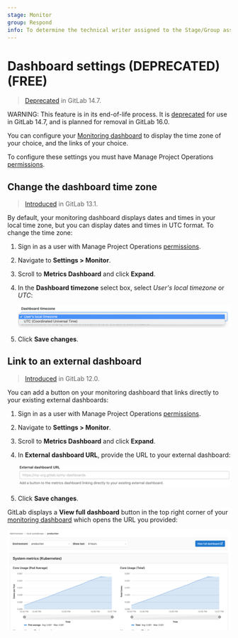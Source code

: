 ```yaml
---
stage: Monitor
group: Respond
info: To determine the technical writer assigned to the Stage/Group associated with this page, see https://about.gitlab.com/handbook/engineering/ux/technical-writing/#assignments
---
```


# Dashboard settings (DEPRECATED) **(FREE)**

> [Deprecated](https://gitlab.com/gitlab-org/gitlab/-/issues/346541) in GitLab 14.7.

WARNING:
This feature is in its end-of-life process. It is [deprecated](https://gitlab.com/gitlab-org/gitlab/-/issues/346541)
for use in GitLab 14.7, and is planned for removal in GitLab 16.0.

You can configure your [Monitoring dashboard](../index.md) to
display the time zone of your choice, and the links of your choice.

To configure these settings you must have Manage Project
Operations [permissions](../../../user/permissions.md).

## Change the dashboard time zone

> [Introduced](https://gitlab.com/gitlab-org/gitlab/-/issues/214370) in GitLab 13.1.

By default, your monitoring dashboard displays dates and times in your local
time zone, but you can display dates and times in UTC format. To change the
time zone:

1. Sign in as a user with Manage Project Operations [permissions](../../../user/permissions.md).
1. Navigate to **Settings > Monitor**.
1. Scroll to **Metrics Dashboard** and click **Expand**.
1. In the **Dashboard timezone** select box, select *User's local timezone*
   or *UTC*:

   ![Dashboard timezone setting](img/dashboard_local_timezone_v13_1.png)
1. Click **Save changes**.

## Link to an external dashboard

> [Introduced](https://gitlab.com/gitlab-org/gitlab-foss/-/issues/57171) in GitLab 12.0.

You can add a button on your monitoring dashboard that links directly to your
existing external dashboards:

1. Sign in as a user with Manage Project Operations [permissions](../../../user/permissions.md).
1. Navigate to **Settings > Monitor**.
1. Scroll to **Metrics Dashboard** and click **Expand**.
1. In **External dashboard URL**, provide the URL to your external dashboard:

   ![External Dashboard Setting](img/dashboard_external_link_v13_1.png)

1. Click **Save changes**.

GitLab displays a **View full dashboard** button in the top right corner of your
[monitoring dashboard](../../../ci/environments/index.md#monitor-environments)
which opens the URL you provided:

![External Dashboard Link](img/external_dashboard_link.png)
